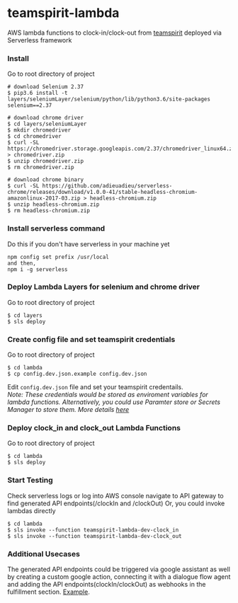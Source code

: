# teamspirit-lambda
AWS lambda functions to clock-in/clock-out from [teamspirit](https://www.teamspirit.com/) deployed via Serverless framework

### Install
Go to root directory of project
```buildoutcfg
# download Selenium 2.37
$ pip3.6 install -t layers/seleniumLayer/selenium/python/lib/python3.6/site-packages selenium==2.37

# download chrome driver
$ cd layers/seleniumLayer
$ mkdir chromedriver
$ cd chromedriver
$ curl -SL https://chromedriver.storage.googleapis.com/2.37/chromedriver_linux64.zip > chromedriver.zip
$ unzip chromedriver.zip
$ rm chromedriver.zip

# download chrome binary
$ curl -SL https://github.com/adieuadieu/serverless-chrome/releases/download/v1.0.0-41/stable-headless-chromium-amazonlinux-2017-03.zip > headless-chromium.zip
$ unzip headless-chromium.zip
$ rm headless-chromium.zip

```

### Install serverless command
Do this if you don't have serverless in your machine yet
```Try running,
npm config set prefix /usr/local
and then,
npm i -g serverless
```

### Deploy Lambda Layers for selenium and chrome driver
Go to root directory of project
```buildoutcfg
$ cd layers
$ sls deploy 
```

### Create config file and set teamspirit credentials
Go to root directory of project
```buildoutcfg
$ cd lambda
$ cp config.dev.json.example config.dev.json 
```
Edit `config.dev.json` file and set your teamspirit credentails. <br>
*Note: These credentials would be stored as enviroment variables for lambda functions. Alternatively, you could use Paramter store or Secrets Manager to store them. More details [here](https://serverless-stack.com/chapters/storing-secrets-in-serverless-apps.html)*

### Deploy clock_in and clock_out Lambda Functions
Go to root directory of project
```buildoutcfg
$ cd lambda
$ sls deploy 
```

### Start Testing 
Check serverless logs or log into AWS console navigate to API gateway to find generated API endpoints(/clockIn and /clockOut) 
Or, you could invoke lambdas directly
```buildoutcfg
$ cd lambda
$ sls invoke --function teamspirit-lambda-dev-clock_in
$ sls invoke --function teamspirit-lambda-dev-clock_out
```

### Additional Usecases
The generated API endpoints could be triggered via google assistant as well by creating a custom google action, connecting it with a dialogue flow agent and adding the API endpoints(clockIn/clockOut) as webhooks in the fulfillment section. [Example](https://codelabs.developers.google.com/codelabs/actions-1/?hl=ja#0).
